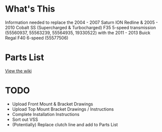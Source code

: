 # What's This
Information needed to replace the 2004 - 2007 Saturn ION Redline & 2005 - 2010 Cobalt SS (Supercharged & Turbocharged) F35 5-speed transmission (55560937, 55563239, 55564935, 19330522) with the 2011 - 2013 Buick Regal F40 6-speed (55577506)

# Parts List
[View the wiki](https://github.com/bgeorgeiii/redline-f40/wiki/Parts-List)

# TODO
* Upload Front Mount & Bracket Drawings
* Upload Top Mount Bracket Drawings / Instructions
* Complete Installation Instructions
* Sort out VSS
* (Potentially) Replace clutch line and add to Parts List
